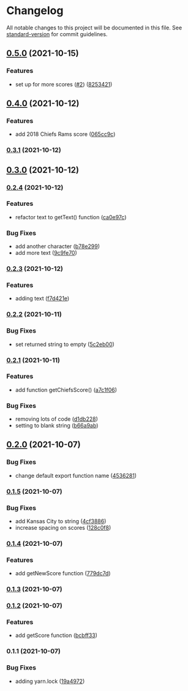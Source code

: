 # Changelog

All notable changes to this project will be documented in this file. See [standard-version](https://github.com/conventional-changelog/standard-version) for commit guidelines.

## [0.5.0](https://github.com/drawlings-kareo/test-package-go-chiefs/compare/v0.4.0...v0.5.0) (2021-10-15)


### Features

* set up for more scores ([#2](https://github.com/drawlings-kareo/test-package-go-chiefs/issues/2)) ([8253421](https://github.com/drawlings-kareo/test-package-go-chiefs/commit/8253421f9097a83a5882d7ac275cf9a9152f17dd))

## [0.4.0](https://github.com/drawlings-kareo/test-package-go-chiefs/compare/v0.3.1...v0.4.0) (2021-10-12)


### Features

* add 2018 Chiefs Rams score ([065cc9c](https://github.com/drawlings-kareo/test-package-go-chiefs/commit/065cc9c52f4bfbd8e8f7a6df4ff5784e5fd78168))

### [0.3.1](https://github.com/drawlings-kareo/test-package-go-chiefs/compare/v0.3.0...v0.3.1) (2021-10-12)

## [0.3.0](https://github.com/drawlings-kareo/test-package-go-chiefs/compare/v0.2.4...v0.3.0) (2021-10-12)

### [0.2.4](https://github.com/drawlings-kareo/test-package-go-chiefs/compare/v0.2.3...v0.2.4) (2021-10-12)


### Features

* refactor text to getText() function ([ca0e97c](https://github.com/drawlings-kareo/test-package-go-chiefs/commit/ca0e97cdf28a40abab8f360f1b883e269175122e))


### Bug Fixes

* add another character ([b78e299](https://github.com/drawlings-kareo/test-package-go-chiefs/commit/b78e299daadd7188f0ccc759219f042738a19a68))
* add more text ([9c9fe70](https://github.com/drawlings-kareo/test-package-go-chiefs/commit/9c9fe706cb3cc5be2bcb8ce98ad6b1398fe0bb9b))

### [0.2.3](https://github.com/drawlings-kareo/test-package-go-chiefs/compare/v0.2.2...v0.2.3) (2021-10-12)


### Features

* adding text ([f7d421e](https://github.com/drawlings-kareo/test-package-go-chiefs/commit/f7d421e6ee25e26eee67bf2b326977c3a2ab2c27))

### [0.2.2](https://github.com/drawlings-kareo/test-package-go-chiefs/compare/v0.2.1...v0.2.2) (2021-10-11)


### Bug Fixes

* set returned string to empty ([5c2eb00](https://github.com/drawlings-kareo/test-package-go-chiefs/commit/5c2eb0056cdb196201d9fd7b57cf69b3f74766d9))

### [0.2.1](https://github.com/drawlings-kareo/test-package-go-chiefs/compare/v0.2.0...v0.2.1) (2021-10-11)


### Features

* add function getChiefsScore() ([a7c1f06](https://github.com/drawlings-kareo/test-package-go-chiefs/commit/a7c1f06d52dcf6137d493d6ad7c08202b130fe30))


### Bug Fixes

* removing lots of code ([d1db228](https://github.com/drawlings-kareo/test-package-go-chiefs/commit/d1db228bb05531cdc66cf597e120120f7fdab064))
* setting to blank string ([b66a9ab](https://github.com/drawlings-kareo/test-package-go-chiefs/commit/b66a9ab342baa7ffeac463a37e87f537d667bb64))

## [0.2.0](https://github.com/drawlings-kareo/test-package-go-chiefs/compare/v0.1.5...v0.2.0) (2021-10-07)


### Bug Fixes

* change default export function name ([4536281](https://github.com/drawlings-kareo/test-package-go-chiefs/commit/453628182504181dc1856e08d79bbc3d75b40015))

### [0.1.5](https://github.com/drawlings-kareo/test-package-go-chiefs/compare/v0.1.4...v0.1.5) (2021-10-07)


### Bug Fixes

* add Kansas City to string ([4cf3886](https://github.com/drawlings-kareo/test-package-go-chiefs/commit/4cf38862abec9f0e5ca2cb5e77e806ed43d96c47))
* increase spacing on scores ([128c0f8](https://github.com/drawlings-kareo/test-package-go-chiefs/commit/128c0f8661dac1d5f942c593853e91d795619bfd))

### [0.1.4](https://github.com/drawlings-kareo/test-package-go-chiefs/compare/v0.1.3...v0.1.4) (2021-10-07)


### Features

* add getNewScore function ([779dc7d](https://github.com/drawlings-kareo/test-package-go-chiefs/commit/779dc7d5280d2015678a1ba1000b84b1fd88751d))

### [0.1.3](https://github.com/drawlings-kareo/test-package-go-chiefs/compare/v0.1.2...v0.1.3) (2021-10-07)

### [0.1.2](https://github.com/drawlings-kareo/test-package-go-chiefs/compare/v0.1.1...v0.1.2) (2021-10-07)


### Features

* add getScore function ([bcbff33](https://github.com/drawlings-kareo/test-package-go-chiefs/commit/bcbff33d125689761f0689dd89a7d40ea14bd857))

### 0.1.1 (2021-10-07)


### Bug Fixes

* adding yarn.lock ([19a4972](https://github.com/drawlings-kareo/test-package-go-chiefs/commit/19a49728692054928ef834cc6b2fbb42353f3dfe))
